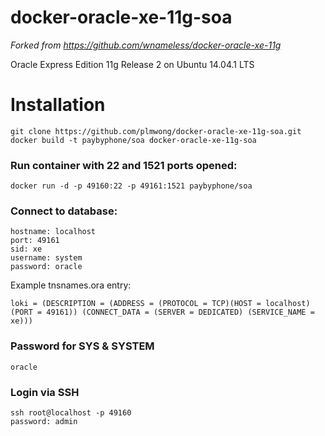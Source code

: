 docker-oracle-xe-11g-soa
========================

_Forked from https://github.com/wnameless/docker-oracle-xe-11g_

Oracle Express Edition 11g Release 2 on Ubuntu 14.04.1 LTS

# Installation
```
git clone https://github.com/plmwong/docker-oracle-xe-11g-soa.git
docker build -t paybyphone/soa docker-oracle-xe-11g-soa
```
### Run container with 22 and 1521 ports opened:
```
docker run -d -p 49160:22 -p 49161:1521 paybyphone/soa
```
### Connect to database:
```
hostname: localhost
port: 49161
sid: xe
username: system
password: oracle
```

Example tnsnames.ora entry:
```
loki = (DESCRIPTION = (ADDRESS = (PROTOCOL = TCP)(HOST = localhost)(PORT = 49161)) (CONNECT_DATA = (SERVER = DEDICATED) (SERVICE_NAME = xe)))
```

### Password for SYS & SYSTEM
```
oracle
```

### Login via SSH
```
ssh root@localhost -p 49160
password: admin
```
